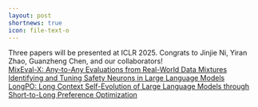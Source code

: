```yaml
---
layout: post
shortnews: true
icon: file-text-o
---
```


Three papers will be presented at ICLR 2025. Congrats to Jinjie Ni, Yiran Zhao, Guanzheng Chen, and our collaborators!  
      [MixEval-X: Any-to-Any Evaluations from Real-World Data Mixtures](https://arxiv.org/pdf/2410.13754)  
      [Identifying and Tuning Safety Neurons in Large Language Models](https://openreview.net/forum?id=yR47RmND1m)  
      [LongPO: Long Context Self-Evolution of Large Language Models through Short-to-Long Preference Optimization](https://openreview.net/forum?id=qTrEq31Shm)